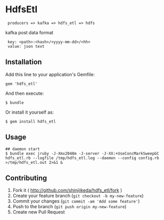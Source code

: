 # HdfsEtl

     producers => kafka => hdfs_etl => hdfs


kafka post data format
     
     key: <path>:<hash>/<yyyy-mm-dd>/<hh>
     value: json text


## Installation

Add this line to your application's Gemfile:

    gem 'hdfs_etl'

And then execute:

    $ bundle

Or install it yourself as:

    $ gem install hdfs_etl

## Usage

    ## daemon start
    $ bundle exec jruby -J-Xmx2048m -J-server -J-XX:+UseConcMarkSweepGC hdfs_etl.rb --logfile /tmp/hdfs_etl.log --daemon --config config.rb >/tmp/hdfs_etl.out 2>&1 &

## Contributing

1. Fork it ( http://github.com/shinjiikeda/hdfs_etl/fork )
2. Create your feature branch (`git checkout -b my-new-feature`)
3. Commit your changes (`git commit -am 'Add some feature'`)
4. Push to the branch (`git push origin my-new-feature`)
5. Create new Pull Request
